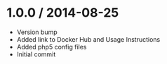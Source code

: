 
1.0.0 / 2014-08-25
==================

 * Version bump
 * Added link to Docker Hub and Usage Instructions
 * Added php5 config files
 * Initial commit
